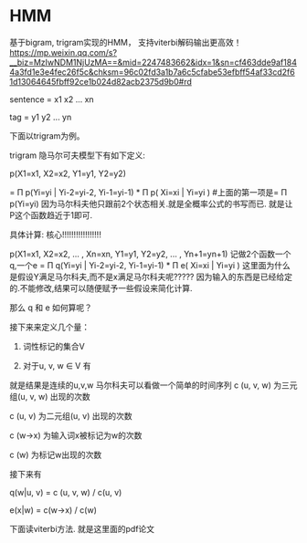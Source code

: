 # HMM

基于bigram, trigram实现的HMM， 支持viterbi解码输出更高效！
https://mp.weixin.qq.com/s?__biz=MzIwNDM1NjUzMA==&mid=2247483662&idx=1&sn=cf463dde9af1844a3fd1e3e4fec26f5c&chksm=96c02fd3a1b7a6c5cfabe53efbff54af33cd2f61d13064645fbff92ce1b024d82acb2375d9b0#rd




sentence = x1 x2 ... xn

tag = y1 y2 ... yn



下面以trigram为例。

trigram 隐马尔可夫模型下有如下定义:



p(X1=x1, X2=x2, Y1=y1, Y2=y2) 

= Π p(Yi=yi | Yi-2=yi-2, Yi-1=yi-1) * Π p( Xi=xi | Yi=yi )
#上面的第一项是= Π p(Yi=yi) 因为马尔科夫他只跟前2个状态相关.就是全概率公式的书写而已.
就是让P这个函数趋近于1即可.



具体计算: 核心!!!!!!!!!!!!!!!!!

p(X1=x1, X2=x2, ... , Xn=xn, Y1=y1, Y2=y2, ... , Yn+1=yn+1) 
记做2个函数一个q,一个e
= Π q(Yi=yi | Yi-2=yi-2, Yi-1=yi-1) * Π e( Xi=xi | Yi=yi )
这里面为什么是假设Y满足马尔科夫,而不是x满足马尔科夫呢?????
因为输入的东西是已经给定的.不能修改,结果可以随便赋予一些假设来简化计算.


那么 q 和 e 如何算呢？



接下来来定义几个量：

1. 词性标记的集合V

2. 对于u, v, w ∈ V 有


就是结果是连续的u,v,w   马尔科夫可以看做一个简单的时间序列
c (u, v, w) 为三元组(u, v, w) 出现的次数

c (u, v) 为二元组(u, v) 出现的次数

c (w->x) 为输入词x被标记为w的次数

c (w) 为标记w出现的次数



接下来有



q(w|u, v) = c (u, v, w) / c(u, v)

e(x|w) = c(w->x) / c(w)



下面读viterbi方法. 就是这里面的pdf论文
























